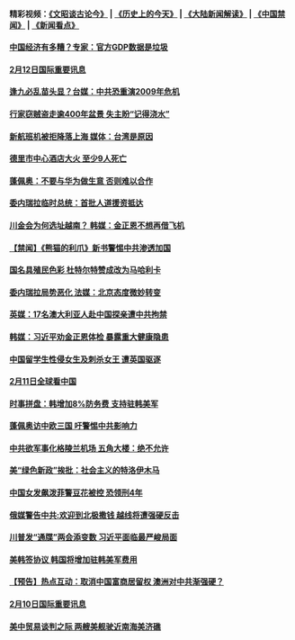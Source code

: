 #### 精彩视频：[《文昭谈古论今》](http://45.76.195.252/wenzhao) | [《历史上的今天》](http://45.76.195.252/today-in-history) | [《大陆新闻解读》](http://45.76.195.252/ntdtv-comedy) | [《中国禁闻》](http://45.76.195.252/ntdtv-news) | [《新闻看点》](http://45.76.195.252/news-insight) 


#### [中国经济有多糟？专家：官方GDP数据是垃圾](../pages/prog202/a102510141.md?t=02121234) 

#### [2月12日国际重要讯息](../pages/prog202/a102510142.md?t=02121234) 

#### [逢九必乱苗头显？台媒：中共恐重演2009年危机](../pages/prog202/a102510084.md?t=02121234) 

#### [行家窃贼盗走逾400年盆景 失主盼“记得浇水”](../pages/prog202/a102510036.md?t=02121234) 

#### [新航班机被拒降落上海 媒体：台湾是原因](../pages/prog202/a102510010.md?t=02121234) 

#### [德里市中心酒店大火 至少9人死亡](../pages/prog202/a102509841.md?t=02121234) 

#### [蓬佩奥：不要与华为做生意 否则难以合作](../pages/prog202/a102509823.md?t=02121234) 

#### [委内瑞拉临时总统：首批人道援资抵达](../pages/prog202/a102509774.md?t=02121234) 


#### [川金会为何选址越南？ 韩媒：金正恩不想再借飞机](../pages/prog202/a102509753.md?t=02121234) 

#### [【禁闻】《熊猫的利爪》新书警惕中共渗透加国](../pages/prog202/a102509755.md?t=02121234) 

#### [国名具殖民色彩 杜特尔特赞成改为马哈利卡](../pages/prog202/a102509758.md?t=02121234) 

#### [委内瑞拉局势恶化 法媒：北京态度微妙转变](../pages/prog202/a102509695.md?t=02121234) 

#### [英媒：17名澳大利亚人赴中国探亲遭中共拘禁](../pages/prog202/a102509682.md?t=02121234) 

#### [韩媒：习近平劝金正恩体检 暴露重大健康隐患](../pages/prog202/a102509658.md?t=02121234) 

#### [中国留学生性侵女生及刺杀女王 遭英国驱逐](../pages/prog202/a102509646.md?t=02121234) 

#### [2月11日全球看中国](../pages/prog202/a102509648.md?t=02121234) 

#### [时事拼盘：韩增加8%防务费 支持驻韩美军](../pages/prog202/a102509595.md?t=02121234) 

#### [蓬佩奥访中欧三国 吁警惕中共影响力](../pages/prog202/a102509593.md?t=02121234) 

#### [中共欲军事化格陵兰机场 五角大楼：绝不允许](../pages/prog202/a102509569.md?t=02121234) 

#### [美“绿色新政”挨批：社会主义的特洛伊木马](../pages/prog202/a102509467.md?t=02121234) 

#### [中国女发飙泼菲警豆花被控 恐领刑4年](../pages/prog202/a102509465.md?t=02121234) 

#### [俄媒警告中共:欢迎到北极撒钱 越线将遭强硬反击](../pages/prog202/a102509443.md?t=02121234) 

#### [川普发“通牒”两会添变数 习近平面临最严峻局面](../pages/prog202/a102509007.md?t=02121234) 

#### [美韩签协议 韩国将增加驻韩美军费用](../pages/prog202/a102509373.md?t=02121234) 

#### [【预告】热点互动：取消中国富商居留权 澳洲对中共渐强硬？](../pages/prog202/a102509339.md?t=02121234) 


#### [2月10日国际重要讯息](../pages/prog202/a102509232.md?t=02121234) 

#### [美中贸易谈判之际 两艘美舰驶近南海美济礁](../pages/prog202/a102509207.md?t=02121234) 

